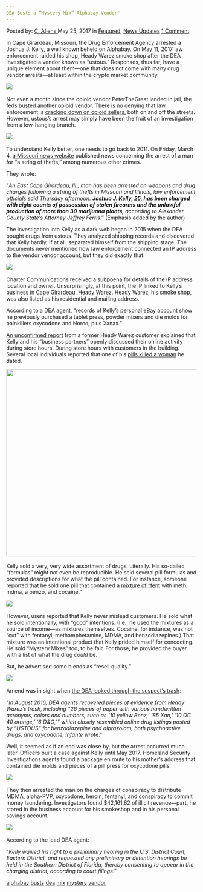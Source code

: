 ```yaml
---
DEA Busts a “Mystery Mix” Alphabay Vendor"
---
```

<article class="post-listing post-20102 post type-post status-publish format-standard has-post-thumbnail hentry  tag-alphabay tag-busts tag-dea tag-mix tag-mystery tag-vendor">
<div class="post-inner">
    <span>Posted by: <a href="https://www.deepdotweb.com/author/caliens/" title="">C. Aliens </a></span>
<span>May 25, 2017</span>
<span>in <a href="https://www.deepdotweb.com/category/deepdot-news/" rel="category tag">Featured</a>, <a href="https://www.deepdotweb.com/category/news-updates/" rel="category tag">News Updates</a></span>
<span><a href="https://www.deepdotweb.com/2017/05/25/dea-busts-mystery-mix-alphabay-vendor/#comments">1 Comment</a></span>
</p>
<div class="clear"></div>
    
<p>In Cape Girardeau, Missouri, the Drug Enforcement Agency arrested a Joshua J. Kelly, a well known beheld on Alphabay. On May 11, 2017 law enforcement raided his shop, Heady Warez smoke shop after the DEA investigated a vendor known as “ustous.” Responses, thus far, have a unique element about them—one that does not come with many drug vendor arrests—at least within the crypto market community.</p>
<p><img class="wp-image-20107 aligncenter" src="/imgs/2017/05/word-image-113.jpeg" srcset="/imgs/2017/05/word-image-113.jpeg 660w, /imgs/2017/05/word-image-113-300x136.jpeg 300w, /imgs/2017/05/word-image-113-272x125.jpeg 272w" sizes="(max-width: 660px) 100vw, 660px"/></p>
<p>Not even a month since the opioid vendor PeterTheGreat landed in jail, the feds busted another opioid vendor. There is no denying that law enforcement is <a href="https://www.deepdotweb.com/tag/heroin">cracking down on opioid sellers</a>, both on and off the streets. However, ustous’s arrest may simply have been the fruit of an investigation from a low-hanging branch.</p>
<p><img class="wp-image-20108 aligncenter" src="/imgs/2017/05/word-image-114.jpeg" srcset="/imgs/2017/05/word-image-114.jpeg 850w, /imgs/2017/05/word-image-114-300x176.jpeg 300w" sizes="(max-width: 850px) 100vw, 850px"/></p>
<p>To understand Kelly better, one needs to go back to 2011. On Friday, March 4, <a href="http://www.semissourian.com/story/1707828.html">a Missouri news website</a> published news concerning the arrest of a man for “a string of thefts,” among numerous other crimes.</p>
<p>They wrote:</p>
<p>“<em>An East Cape Girardeau, Ill., man has been arrested on weapons and drug charges following a string of thefts in Missouri and Illinois, law enforcement officials said Thursday afternoon. </em><strong><em>Joshua J. Kelly, 25, has been charged with eight counts of possession of stolen firearms and the unlawful production of more than 30 marijuana plants</em></strong><em>, according to Alexander County State&#8217;s Attorney Jeffrey Ferris</em>.” (Emphasis added by the author)</p>
<p>The investigation into Kelly as a dark web began in 2015 when the DEA bought drugs from ustous. They analyzed shipping records and discovered that Kelly hardly, if at all, separated himself from the shipping stage. The documents never mentioned how law enforcement connected an IP address to the vendor vendor account, but they did exactly that.</p>
<p><img class="wp-image-20109 aligncenter" src="/imgs/2017/05/word-image-115.jpeg" srcset="/imgs/2017/05/word-image-115.jpeg 808w, /imgs/2017/05/word-image-115-300x223.jpeg 300w" sizes="(max-width: 808px) 100vw, 808px"/></p>
<p>Charter Communications received a subpoena for details of the IP address location and owner. Unsurprisingly, at this point, the IP linked to Kelly’s business in Cape Girardeau, Heady Warez. Heady Warez, his smoke shop, was also listed as his residential and mailing address.</p>
<p>According to a DEA agent, “records of Kelly’s personal eBay account show he previously purchased a tablet press, powder mixers and die molds for painkillers oxycodone and Norco, plus Xanax.”</p>
<p><a href="https://www.reddit.com/r/DarkNetMarkets/comments/6ahxed/comment/dhf63n9">An unconfirmed report</a> from a former Heady Warez customer explained that Kelly and his “business partners” openly discussed their online activity during store hours. During store hours with customers in the building. Several local individuals reported that one of his <a href="https://www.deepdotweb.com/tag/overdose/">pills killed a woman</a> he dated.</p>
<p><img class="wp-image-20110 aligncenter" src="/imgs/2017/05/word-image-116.jpeg" width="659" height="494" srcset="/imgs/2017/05/word-image-116.jpeg 800w, /imgs/2017/05/word-image-116-300x225.jpeg 300w" sizes="(max-width: 659px) 100vw, 659px"/></p>
<p>Kelly sold a very, very wide assortment of drugs. Literally. His so-called “formulas” might not even be reproducible. He sold several pill formulas and provided descriptions for what the pill contained. For instance, someone reported that he sold one pill that contained a <a href="https://www.deepdotweb.com/tag/fentanyl">mixture of “fent</a> with meth, mdma, a benzo, and cocaine.”</p>
<p><img class="wp-image-20111 aligncenter" src="/imgs/2017/05/word-image-117.jpeg" srcset="/imgs/2017/05/word-image-117.jpeg 800w, /imgs/2017/05/word-image-117-300x126.jpeg 300w" sizes="(max-width: 800px) 100vw, 800px"/></p>
<p>However, users reported that Kelly never mislead customers. He sold what he sold intentionally, with “good” intentions. (I.e., he used the mixtures as a source of income—as mixtures themselves. Cocaine, for instance, was not “cut” with fentanyl, methamphetamine, MDMA, and benzodiazepines.) That mixture was an intentional product that Kelly prided himself for concocting. He sold “Mystery Mixes” too, to be fair. For those, he provided the buyer with a list of what the drug <em>could</em> be.</p>
<p>But, he advertised some blends as “resell quality.”</p>
<p><img class="wp-image-20112 aligncenter" src="/imgs/2017/05/word-image-118.jpeg" srcset="/imgs/2017/05/word-image-118.jpeg 660w, /imgs/2017/05/word-image-118-300x136.jpeg 300w, /imgs/2017/05/word-image-118-272x125.jpeg 272w" sizes="(max-width: 660px) 100vw, 660px"/></p>
<p>An end was in sight when <a href="http://www.semissourian.com/story/2411102.html">the DEA looked through the suspect’s trash</a>:</p>
<p>“<em>In August 2016, DEA agents recovered pieces of evidence from Heady Warez’s trash, including “26 pieces of paper with various handwritten acronyms, colors and numbers, such as ‘10 yellow Benz,’ ‘85 Xan,’ ‘10 OC 40 orange,’ ‘6 D&amp;G,’” which closely resembled online drug listings posted by “USTOUS” for benzodiazepine and alprazolam, both psychoactive drugs, and oxycodone, Infante wrot</em>e.”</p>
<p>Well, it seemed as if an end was close by, but the arrest occurred much later. Officers built a case against Kelly until May 2017. Homeland Security Investigations agents found a package en route to his mother&#8217;s address that contained die molds and pieces of a pill press for oxycodone pills.</p>
<p><img class="wp-image-20113 aligncenter" src="/imgs/2017/05/word-image-119.jpeg" srcset="/imgs/2017/05/word-image-119.jpeg 808w, /imgs/2017/05/word-image-119-300x116.jpeg 300w" sizes="(max-width: 808px) 100vw, 808px"/></p>
<p>They then arrested the man on the charges of conspiracy to distribute MDMA, alpha-PVP, oxycodone, heroin, fentanyl, and conspiracy to commit money laundering. Investigators found $42,161.62 of illicit revenue—part, he stored in the business account for his smokeshop and in his personal savings account.</p>
<p><img class="wp-image-20114 aligncenter" src="/imgs/2017/05/word-image-120.jpeg" srcset="/imgs/2017/05/word-image-120.jpeg 800w, /imgs/2017/05/word-image-120-300x116.jpeg 300w" sizes="(max-width: 800px) 100vw, 800px"/></p>
<p>According to the lead DEA agent:</p>
<p>“<em>Kelly waived his right to a preliminary hearing in the U.S. District Court, Eastern District, and requested any preliminary or detention hearings be held in the Southern District of Florida, thereby consenting to appear in the charging district, according to court filings</em>.”</p>
</div>
<a href="https://www.deepdotweb.com/tag/alphabay/" rel="tag">alphabay</a> <a href="https://www.deepdotweb.com/tag/busts/" rel="tag">busts</a> <a href="https://www.deepdotweb.com/tag/dea/" rel="tag">dea</a> <a href="https://www.deepdotweb.com/tag/mix/" rel="tag">mix</a> <a href="https://www.deepdotweb.com/tag/mystery/" rel="tag">mystery</a> <a href="https://www.deepdotweb.com/tag/vendor/" rel="tag">vendor</a></span> <span style="display:none" class="updated">2017-05-25</span>
<div style="display:none" class="vcard author" itemprop="author" itemscope itemtype="http://schema.org/Person"><strong class="fn" itemprop="name"><a href="https://www.deepdotweb.com/author/caliens/" title="Posts by C. Aliens" rel="author">C. Aliens</a></strong></div>
    
